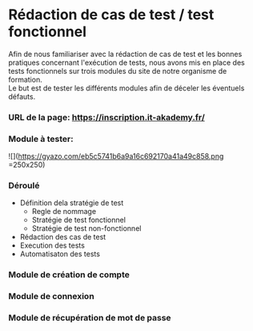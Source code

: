 # Rédaction de cas de test / test fonctionnel
Afin de nous familiariser avec la rédaction de cas de test et les bonnes pratiques concernant l'exécution de tests, nous avons mis en place des tests fonctionnels sur trois modules du site de notre organisme de formation.<br/> Le but est de tester les différents modules afin de déceler les éventuels défauts.

### URL de la page: https://inscription.it-akademy.fr/ <br/>
### Module à tester:
![](https://gyazo.com/eb5c5741b6a9a16c692170a41a49c858.png =250x250)

### Déroulé
  - Définition dela stratégie de test
    - Regle de nommage
    - Stratégie de test fonctionnel
    - Stratégie de test non-fonctionnel
  - Rédaction des cas de test
  - Execution des tests
  - Automatisaton des tests

### Module de création de compte
### Module de connexion
### Module de récupération de mot de passe
